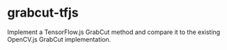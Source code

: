# grabcut-tfjs
Implement a TensorFlow.js GrabCut method and compare it to the existing OpenCV.js GrabCut implementation.
